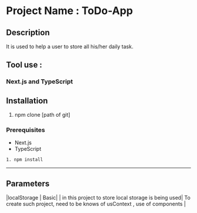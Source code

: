# Project Name : ToDo-App

## Description
 It is used to help a user to store all his/her daily task.

## Tool use : 
### Next.js and TypeScript

 <!-- ## Table of Contents
- [Installation](#installation)
- [Usage](#usage)
- [Contributing](#contributing)
- [License](#license)
- [Contact](#contact)
- [Acknowledgments](#acknowledgments) -->

<!-- ## Roadmap
- [ ] Feature 1
- [ ] Feature 2
- [ ] Feature 3 -->

## Installation
1. npm clone [path of git]

### Prerequisites
- Next.js
- TypeScript


```bash
1. npm install
```
--- 

## Parameters
|localStorage | Basic|
| in this project to store local storage is being used| To create such project, need to be knows of usContext , use of components |
